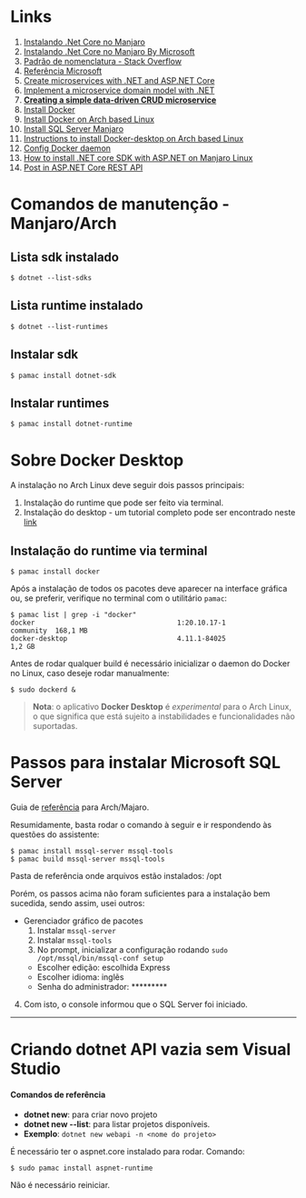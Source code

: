 # Links

1. [Instalando .Net Core no Manjaro](https://www.how2shout.com/linux/how-to-install-net-core-on-manjaro-linux/)
6. [Instalando .Net Core no Manjaro By Microsoft](https://dotnet.microsoft.com/en-us/download)
2. [Padrão de nomenclatura - Stack Overflow](https://stackoverflow.com/questions/62951664/microservices-naming-convention-with-api-and-background-workers-messagebus-sche)
3. [Referência Microsoft](https://docs.microsoft.com/en-us/azure/cloud-adoption-framework/ready/azure-best-practices/resource-naming)
4. [Create microservices with .NET and ASP.NET Core](https://docs.microsoft.com/en-us/learn/paths/create-microservices-with-dotnet/)
5. [Implement a microservice domain model with .NET](https://docs.microsoft.com/en-us/dotnet/architecture/microservices/microservice-ddd-cqrs-patterns/net-core-microservice-domain-model)
1. **[Creating a simple data-driven CRUD microservice](https://docs.microsoft.com/en-us/dotnet/architecture/microservices/multi-container-microservice-net-applications/data-driven-crud-microservice)**
1. [Install Docker](https://docs.docker.com/desktop/install/linux-install/)
1. [Install Docker on Arch based Linux](https://docs.docker.com/desktop/install/archlinux/)
1. [Install SQL Server Manjaro](https://forum.manjaro.org/t/how-do-i-install-microsoft-sql-server/84888/3)
1. [Instructions to install Docker-desktop on Arch based Linux](https://docs.docker.com/desktop/install/archlinux/)
1. [Config Docker daemon](https://docs.docker.com/config/daemon/)
1. [How to install .NET core SDK with ASP.NET on Manjaro Linux](https://dev.to/alexandrunastase/how-to-install-net-core-sdk-with-asp-net-on-manjaro-linux-1m34)
1. [Post in ASP.NET Core REST API](https://www.pragimtech.com/blog/blazor/post-in-aspnet-core-rest-api/)

# Comandos de manutenção - Manjaro/Arch

## Lista sdk instalado
```shell
$ dotnet --list-sdks
```

## Lista runtime instalado
```shell
$ dotnet --list-runtimes
```

## Instalar sdk
```shell
$ pamac install dotnet-sdk   
```

## Instalar runtimes
```shell
$ pamac install dotnet-runtime
```

# Sobre Docker Desktop
A instalação no Arch Linux deve seguir dois passos principais:

1. Instalação do runtime que pode ser feito via terminal.
2. Instalação do desktop - um tutorial completo pode ser encontrado neste [link](https://docs.docker.com/desktop/install/archlinux/)

## Instalação do runtime via terminal
```shell
$ pamac install docker
```

Após a instalação de todos os pacotes deve aparecer na interface gráfica ou, se preferir, verifique no terminal com o utilitário `pamac`:
```shell
$ pamac list | grep -i "docker"
docker                                   1:20.10.17-1                  community  168,1 MB
docker-desktop                           4.11.1-84025                             1,2 GB
```

Antes de rodar qualquer build é necessário inicializar o daemon do Docker no Linux, caso deseje rodar manualmente:
```shell
$ sudo dockerd &
```

> **Nota**: o aplicativo **Docker Desktop** é *experimental* para o Arch Linux, o que significa que está sujeito a instabilidades e funcionalidades não suportadas.

# Passos para instalar Microsoft SQL Server
Guia de [referência](https://docs.microsoft.com/en-us/sql/linux/sql-server-linux-setup?view=sql-server-ver16) para Arch/Majaro.

Resumidamente, basta rodar o comando à seguir e ir respondendo às questões do assistente:
```shell
$ pamac install mssql-server mssql-tools
$ pamac build mssql-server mssql-tools
```

Pasta de referência onde arquivos estão instalados: /opt

Porém, os passos acima não foram suficientes para a instalação bem sucedida, sendo assim, usei outros:

* Gerenciador gráfico de pacotes
  1. Instalar `mssql-server`
  2. Instalar `mssql-tools`
  3. No prompt, inicializar a configuração rodando `sudo /opt/mssql/bin/mssql-conf setup`
    * Escolher edição: escolhida Express
    * Escolher idioma: inglẽs
    * Senha do administrador: *********
4. Com isto, o console informou que o SQL Server foi iniciado.

---
# Criando dotnet API vazia sem Visual Studio
#### Comandos de referência

* **dotnet new**: para criar novo projeto
* **dotnet new --list**: para listar projetos disponíveis.
* **Exemplo**: `dotnet new webapi -n <nome do projeto>`

É necessário ter o aspnet.core instalado para rodar.
Comando:
```shell
$ sudo pamac install aspnet-runtime 
```
Não é necessário reiniciar.

